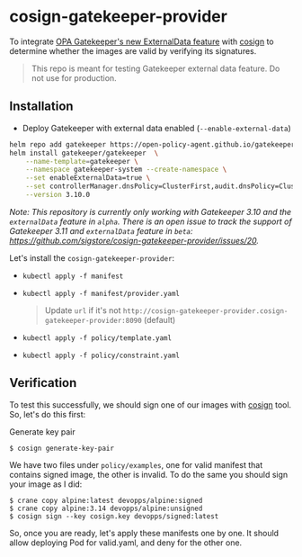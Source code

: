 # cosign-gatekeeper-provider
To integrate [OPA Gatekeeper's new ExternalData feature](https://open-policy-agent.github.io/gatekeeper/website/docs/externaldata) with [cosign](https://github.com/sigstore/cosign) to determine whether the images are valid by verifying its signatures.

> This repo is meant for testing Gatekeeper external data feature. Do not use for production.

## Installation

- Deploy Gatekeeper with external data enabled (`--enable-external-data`)
```sh
helm repo add gatekeeper https://open-policy-agent.github.io/gatekeeper/charts
helm install gatekeeper/gatekeeper  \
    --name-template=gatekeeper \
    --namespace gatekeeper-system --create-namespace \
    --set enableExternalData=true \
    --set controllerManager.dnsPolicy=ClusterFirst,audit.dnsPolicy=ClusterFirst \
    --version 3.10.0
```
_Note: This repository is currently only working with Gatekeeper 3.10 and the `externalData` feature in `alpha`. There is an open issue to track the support of Gatekeeper 3.11 and `externalData` feature in `beta`: https://github.com/sigstore/cosign-gatekeeper-provider/issues/20._

Let's install the `cosign-gatekeeper-provider`:

- `kubectl apply -f manifest`

- `kubectl apply -f manifest/provider.yaml`
  > Update `url` if it's not `http://cosign-gatekeeper-provider.cosign-gatekeeper-provider:8090` (default)

- `kubectl apply -f policy/template.yaml`

- `kubectl apply -f policy/constraint.yaml`

## Verification

To test this successfully, we should sign one of our images with [cosign](https://github.com/sigstore/cosign#installation) tool. So, let's do this first:

Generate key pair
```shell
$ cosign generate-key-pair
```

We have two files under `policy/examples`, one for valid manifest that contains signed image, the other is invalid. To do the same you should sign your image as I did:

```shell
$ crane copy alpine:latest devopps/alpine:signed
$ crane copy alpine:3.14 devopps/alpine:unsigned
$ cosign sign --key cosign.key devopps/signed:latest
```

So, once you are ready, let's apply these manifests one by one. It should allow deploying Pod for valid.yaml, and deny for the other one.
